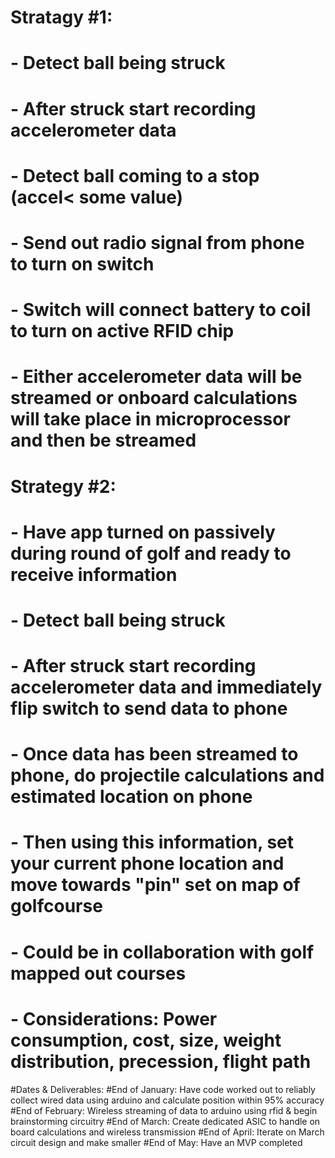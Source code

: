# Stratagy #1:
#  - Detect ball being struck
#  - After struck start recording accelerometer data
#  - Detect ball coming to a stop (accel< some value)
#  - Send out radio signal from phone to turn on switch
#  - Switch will connect battery to coil to turn on active RFID chip
#  - Either accelerometer data will be streamed or onboard calculations will take place in microprocessor and then be streamed

# Strategy #2:
#  - Have app turned on passively during round of golf and ready to receive information
#  - Detect ball being struck
#  - After struck start recording accelerometer data and immediately flip switch to send data to phone
#  - Once data has been streamed to phone, do projectile calculations and estimated location on phone
#  - Then using this information, set your current phone location and move towards "pin" set on map of golfcourse
#  - Could be in collaboration with golf mapped out courses

# - Considerations: Power consumption, cost, size, weight distribution, precession, flight path

#Dates & Deliverables:
#End of January: Have code worked out to reliably collect wired data using arduino and calculate position within 95% accuracy
#End of February: Wireless streaming of data to arduino using rfid & begin brainstorming circuitry
#End of March: Create dedicated ASIC to handle on board calculations and wireless transmission
#End of April: Iterate on March circuit design and make smaller
#End of May: Have an MVP completed
